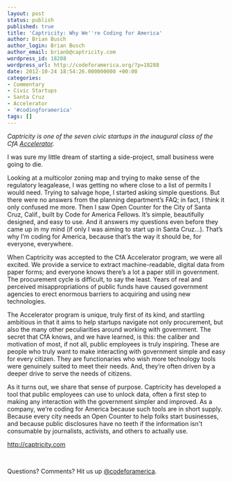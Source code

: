 ```yaml
---
layout: post
status: publish
published: true
title: 'Captricity: Why We''re Coding for America'
author: Brian Busch
author_login: Brian Busch
author_email: brianb@captricity.com
wordpress_id: 18288
wordpress_url: http://codeforamerica.org/?p=18288
date: 2012-10-24 18:54:26.000000000 +00:00
categories:
- Commentary
- Civic Startups
- Santa Cruz
- Accelerator
- '#codingforamerica'
tags: []
---
```

<em>Captricity is one of the seven civic startups in the inaugural class of the CfA <a href="http://codeforamerica.org/accelerator" target="_blank">Accelerator</a>. </em>

I was sure my little dream of starting a side-project, small business were going to die.

Looking at a multicolor zoning map and trying to make sense of the regulatory leagalease, I was getting no where close to a list of permits I would need. Trying to salvage hope, I started asking simple questions. But there were no answers from the planning department’s FAQ; in fact, I think it only confused me more. Then I saw Open Counter for the City of Santa Cruz, Calif., built by Code for America Fellows. It’s simple, beautifully designed, and easy to use. And it answers my questions even before they came up in my mind (if only I was aiming to start up in Santa Cruz...). That’s why I’m coding for America, because that’s the way it should be, for everyone, everywhere.

When Captricity was accepted to the CfA Accelerator program, we were all excited. We provide a service to extract machine-readable, digital data from paper forms; and everyone knows there’s a lot a paper still in government. The procurement cycle is difficult, to say the least. Years of real and perceived misappropriations of public funds have caused government agencies to erect enormous barriers to acquiring and using new technologies.

The Accelerator program is unique, truly first of its kind, and startling ambitious in that it aims to help startups navigate not only procurement, but also the many other peculiarities around working with government. The secret that CfA knows, and we have learned, is this: the caliber and motivation of most, if not all, public employees is truly inspiring. These are people who truly want to make interacting with government simple and easy for every citizen. They are functionaries who wish more technology tools were genuinely suited to meet their needs. And, they’re often driven by a deeper drive to serve the needs of citizens.

As it turns out, we share that sense of purpose. Captricity has developed a tool that public employees can use to unlock data, often a first step to making any interaction with the government simpler and improved. As a company, we’re coding for America because such tools are in short supply. Because every city needs an Open Counter to help folks start businesses, and because public disclosures have no teeth if the information isn't consumable by journalists, activists, and others to actually use.

<a href="http://captricity.com/" target="_blank">http://captricity.com</a>

&nbsp;

Questions? Comments? Hit us up <a href="http://twitter.com/codeforamerica" target="_blank">@codeforamerica</a>.
